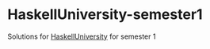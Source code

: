 # HaskellUniversity-semester1

Solutions for [HaskellUniversity](https://github.com/HaskellChamber/Haskell-University) for semester 1
